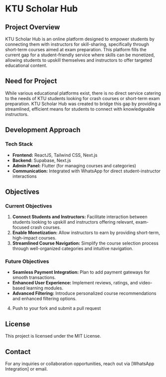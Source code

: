 # KTU Scholar Hub

## Project Overview
KTU Scholar Hub is an online platform designed to empower students by connecting them with instructors for skill-sharing, specifically through short-term courses aimed at exam preparation. This platform fills the current gap for a student-friendly service where skills can be monetized, allowing students to upskill themselves and instructors to offer targeted educational content.

## Need for Project
While various educational platforms exist, there is no direct service catering to the needs of KTU students looking for crash courses or short-term exam preparation. KTU Scholar Hub was created to bridge this gap by providing a streamlined, efficient means for students to connect with knowledgeable instructors.

## Development Approach
### Tech Stack
- **Frontend:** ReactJS, Tailwind CSS, Next.js
- **Backend:** Supabase, Next.js
- **Admin Panel:** Flutter (for managing courses and categories)
- **Communication:** Integrated with WhatsApp for direct student-instructor interactions

## Objectives
### Current Objectives
1. **Connect Students and Instructors:** Facilitate interaction between students looking to upskill and instructors offering relevant, exam-focused crash courses.
2. **Enable Monetization:** Allow instructors to earn by providing short-term, high-impact courses.
3. **Streamlined Course Navigation:** Simplify the course selection process through well-organized categories and intuitive navigation.

### Future Objectives
- **Seamless Payment Integration:** Plan to add payment gateways for smooth transactions.
- **Enhanced User Experience:** Implement reviews, ratings, and video-based learning modules.
- **Advanced Filtering:** Introduce personalized course recommendations and enhanced filtering options.

4. Push to your fork and submit a pull request

## License
This project is licensed under the MIT License.

## Contact
For any inquiries or collaboration opportunities, reach out via [WhatsApp Integration] or email.
